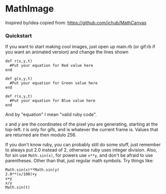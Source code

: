 MathImage
=========

Inspired by/idea copied from: https://github.com/ichub/MathCanvas

### Quickstart

If you want to start making cool images, just open up main.rb (or gif.rb if you want an animated version)
and change the lines shown

    def r(x,y,t)
      #Put your equation for Red value here
    end

    def g(x,y,t)
      #Put your equation for Green value here
    end

    def r(x,y,t)
      #Put your equation for Blue value here
    end

And by "equation" I mean "valid ruby code".

*x* and *y* are the coordinates of the pixel you are generating, starting at the top-left. *t* is only for gifs, and is whatever the current frame is. Values that are returned are then modulo 256.

If you don't know ruby, you can probably still do some stuff, just remember to always put 2.0 instead of 2, otherwise ruby uses integer division. Also, for sin use `Math.sin(x)`, for powers use `x**y`, and don't be afraid to use parentheses. Other than that, just regular math symbols. Try things like:

    Math.sin(x)**Math.sin(y)
    2.0**(x/100)+y
    x+y
    x/y
    Math.sin(t)